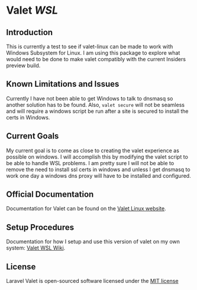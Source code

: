 # Valet *WSL*

## Introduction

This is currently a test to see if valet-linux can be made to work with Windows Subsystem for Linux. I am using this package to explore what would need to be done to make valet compatibly with the current Insiders preview build.

## Known Limitations and Issues

Currently I have not been able to get Windows to talk to dnsmasq so another solution has to be found. Also, `valet secure` will not be seamless and will require a windows script be run after a site is secured to install the certs in Windows. 

## Current Goals

My current goal is to come as close to creating the valet experience as possible on windows. I will accomplish this by modifying the valet script to be able to handle WSL problems. I am pretty sure I will not be able to remove the need to install ssl certs in windows and unless I get dnsmasq to work one day a windows dns proxy will have to be installed and configured. 

## Official Documentation

Documentation for Valet can be found on the [Valet Linux website](https://cpriego.github.io/valet-linux/).

## Setup Procedures

Documentation for how I setup and use this version of valet on my own system: [Valet WSL Wiki](https://github.com/valeryan/valet-wsl/wiki/Installation-Guide).

## License

Laravel Valet is open-sourced software licensed under the [MIT license](http://opensource.org/licenses/MIT)
